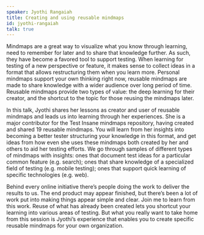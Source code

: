 ```yaml
---
speaker: Jyothi Rangaiah
title: Creating and using reusable mindmaps
id: jyothi-rangaiah
talk: true
---
```

Mindmaps are a great way to visualize what you know through learning, need to remember for later and to share that knowledge further. As such, they have become a favored tool to support testing. When learning for testing of a new perspective or feature, it makes sense to collect ideas in a format that allows restructuring them when you learn more. Personal mindmaps support your own thinking right now, reusable mindmaps are made to share knowledge with a wider audience over long period of time. Reusable mindmaps provide two types of value: the deep learning for their creator, and the shortcut to the topic for those reusing the mindmaps later.

In this talk, Jyothi shares her lessons as creator and user of reusable mindmaps and leads us into learning through her experiences. She is a major contributor for the Test Insane mindmaps repository, having created and shared 19 reusable mindmaps. You will learn from her insights into becoming a better tester structuring your knowledge in this format, and get ideas from how even she uses these mindmaps both created by her and others to aid her testing efforts. We go through samples of different types of mindmaps with insights: ones that document test ideas for a particular common feature (e.g. search); ones that share knowledge of a specialized field of testing (e.g. mobile testing); ones that support quick learning of specific technologies (e.g. web).

Behind every online initiative there’s people doing the work to deliver the results to us. The end product may appear finished, but there’s been a lot of work put into making things appear simple and clear. Join me to learn from this work. Reuse of what has already been created lets you shortcut your learning into various areas of testing. But what you really want to take home from this session is Jyothi’s experience that enables you to create specific reusable mindmaps for your own organization.
